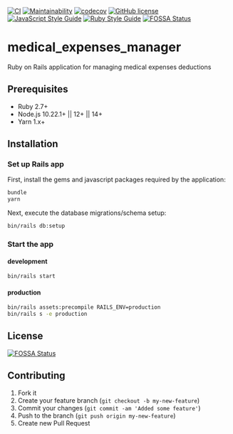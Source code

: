 [![CI](https://github.com/mishina2228/medical-expenses-manager/workflows/ci/badge.svg)](https://github.com/mishina2228/medical-expenses-manager/actions)
[![Maintainability](https://api.codeclimate.com/v1/badges/58fc7e9f69118ecdb8ff/maintainability)](https://codeclimate.com/github/mishina2228/medical-expenses-manager/maintainability)
[![codecov](https://codecov.io/gh/mishina2228/medical-expenses-manager/branch/master/graph/badge.svg)](https://codecov.io/gh/mishina2228/medical-expenses-manager)
[![GitHub license](https://img.shields.io/github/license/mishina2228/medical-expenses-manager)](https://github.com/mishina2228/medical-expenses-manager/blob/master/LICENSE)
[![JavaScript Style Guide](https://img.shields.io/badge/code_style-standard-brightgreen.svg)](https://standardjs.com)
[![Ruby Style Guide](https://img.shields.io/badge/code_style-rubocop-brightgreen.svg)](https://github.com/rubocop/rubocop)
[![FOSSA Status](https://app.fossa.com/api/projects/git%2Bgithub.com%2Fmishina2228%2Fmedical-expenses-manager.svg?type=shield)](https://app.fossa.com/projects/git%2Bgithub.com%2Fmishina2228%2Fmedical-expenses-manager?ref=badge_shield)

# medical_expenses_manager

Ruby on Rails application for managing medical expenses deductions

## Prerequisites

- Ruby 2.7+
- Node.js 10.22.1+ || 12+ || 14+
- Yarn 1.x+

## Installation

### Set up Rails app

First, install the gems and javascript packages required by the application:
```sh
bundle
yarn
```
Next, execute the database migrations/schema setup:
```sh
bin/rails db:setup
```

### Start the app

#### development
```sh
bin/rails start
```

#### production
```sh
bin/rails assets:precompile RAILS_ENV=production
bin/rails s -e production
```

## License
[![FOSSA Status](https://app.fossa.com/api/projects/git%2Bgithub.com%2Fmishina2228%2Fmedical-expenses-manager.svg?type=large)](https://app.fossa.com/projects/git%2Bgithub.com%2Fmishina2228%2Fmedical-expenses-manager?ref=badge_large)

## Contributing

1. Fork it
2. Create your feature branch (`git checkout -b my-new-feature`)
3. Commit your changes (`git commit -am 'Added some feature'`)
4. Push to the branch (`git push origin my-new-feature`)
5. Create new Pull Request
